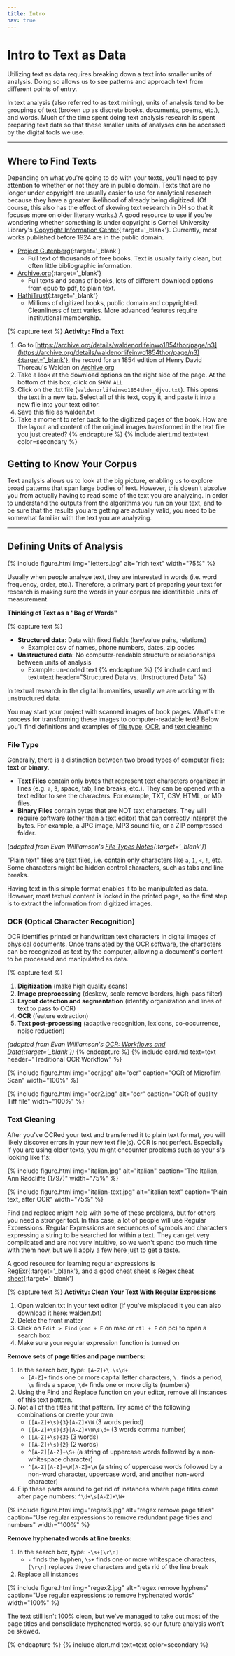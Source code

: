 ```yaml
---
title: Intro
nav: true
--- 
```


# Intro to Text as Data

Utilizing text as data requires breaking down a text into smaller units of analysis. Doing so allows us to see patterns and approach text from different points of entry.

In text analysis (also referred to as text mining), units of analysis tend to be groupings of text (broken up as discrete books, documents, poems, etc.), and words. Much of the time spent doing text analysis research is spent preparing text data so that these smaller units of analyses can be accessed by the digital tools we use.

-----------------

## Where to Find Texts

Depending on what you're going to do with your texts, you'll need to pay attention to whether or not they are in public domain. Texts that are no longer under copyright are usually easier to use for analytical research because they have a greater likelihood of already being digitized. (Of course, this also has the effect of skewing text research in DH so that it focuses more on older literary works.) A good resource to use if you're wondering whether something is under copyright is Cornell University Library's [Copyright Information Center](https://copyright.cornell.edu/publicdomain){:target='_blank'}. Currently, most works published before 1924 are in the public domain.

- [Project Gutenberg](https://www.gutenberg.org/){:target='_blank'}
    - Full text of thousands of free books. Text is usually fairly clean, but often little bibliographic information.
- [Archive.org](https://archive.org/){:target='_blank'}
    - Full texts and scans of books, lots of different download options from epub to pdf, to plain text.
- [HathiTrust](https://www.hathitrust.org/){:target='_blank'}
    - Millions of digitized books, public domain and copyrighted. Cleanliness of text varies. More advanced features require institutional membership.

{% capture text %}
**Activity: Find a Text**
1. Go to [https://archive.org/details/waldenorlifeinwo1854thor/page/n3](https://archive.org/details/waldenorlifeinwo1854thor/page/n3){:target='_blank'}, the record for an 1854 edition of Henry David Thoreau's Walden on [Archive.org](https://archive.org/)
2. Take a look at the download options on the right side of the page. At the bottom of this box, click on `SHOW ALL`
3. Click on the .txt file (`waldenorlifeinwo1854thor_djvu.txt`). This opens the text in a new tab. Select all of this text, copy it, and paste it into a new file into your text editor.
4. Save this file as walden.txt
5. Take a moment to refer back to the digitized pages of the book. How are the layout and content of the original images transformed in the text file you just created?
{% endcapture %}
{% include alert.md text=text color=secondary %}

## Getting to Know Your Corpus

Text analysis allows us to look at the big picture, enabling us to explore broad patterns that span large bodies of text. However, this doesn't absolve you from actually having to read some of the text you are analyzing. In order to understand the outputs from the algorithms you run on your text, and to be sure that the results you are getting are actually valid, you need to be somewhat familiar with the text you are analyzing.

-----------------

## Defining Units of Analysis

{% include figure.html img="letters.jpg" alt="rich text" width="75%" %}

Usually when people analyze text, they are interested in words (i.e. word frequency, order, etc.). Therefore, a primary part of preparing your text for research is making sure the words in your corpus are identifiable units of measurement.

**Thinking of Text as a "Bag of Words"**

{% capture text %}
- **Structured data**: Data with fixed fields (key/value pairs, relations)
    - Example: csv of names, phone numbers, dates, zip codes
- **Unstructured data**: No computer-readable structure or relationships between units of analysis
    - Example: un-coded text
{% endcapture %}
{% include card.md text=text header="Structured Data vs. Unstructured Data" %}

In textual research in the digital humanities, usually we are working with unstructured data.

You may start your project with scanned images of book pages. What's the process for transforming these images to computer-readable text? Below you'll find definitions and examples of [file type](#file-type), [OCR](#ocr-optical-character-recognition), and [text cleaning](#text-cleaning)

### File Type

Generally, there is a distinction between two broad types of computer files: **text** or **binary**.

- **Text Files** contain only bytes that represent text characters organized in lines (e.g. `a`, `B`, space, tab, line breaks, etc.). They can be opened with a text editor to see the characters. For example, TXT, CSV, HTML, or MD files.
- **Binary Files** contain bytes that are NOT text characters. They will require software (other than a text editor) that can correctly interpret the bytes. For example, a JPG image, MP3 sound file, or a ZIP compressed folder.


(*adapted from Evan Williamson's [File Types Notes](https://evanwill.github.io/_drafts/notes/file-types.html){:target='_blank'}*)

"Plain text" files are text files, i.e. contain only characters like `a`, `1`, `<`, `!`, etc. 
Some characters might be hidden control characters, such as tabs and line breaks. 

Having text in this simple format enables it to be manipulated as data.
However, most textual content is locked in the printed page, so the first step is to extract the information from digitized images.

### OCR (Optical Character Recognition)

OCR identifies printed or handwritten text characters in digital images of physical documents. Once translated by the OCR software, the characters can be recognized as text by the computer, allowing a document's content to be processed and manipulated as data.

{% capture text %}
1. **Digitization** (make high quality scans)
2. **Image preprocessing** (deskew, scale remove borders, high-pass filter)
3. **Layout detection and segmentation** (identify organization and lines of text to pass to OCR)
4. **OCR** (feature extraction)
5. **Text post-processing** (adaptive recognition, lexicons, co-occurrence, noise reduction)

*(adapted from Evan Williamson's [OCR: Workflows and Data](https://osf.io/gd5ka/){:target='_blank'})*
{% endcapture %}
{% include card.md text=text header="Traditional OCR Workflow" %}

{% include figure.html img="ocr.jpg" alt="ocr" caption="OCR of Microfilm Scan" width="100%" %}

{% include figure.html img="ocr2.jpg" alt="ocr" caption="OCR of quality Tiff file" width="100%" %}

### Text Cleaning

After you've OCRed your text and transferred it to plain text format, you will likely discover errors in your new text file(s). OCR is not perfect. Especially if you are using older texts, you might encounter problems such as your s's looking like f's:

{% include figure.html img="italian.jpg" alt="italian" caption="The Italian, Ann Radcliffe (1797)" width="75%" %}

{% include figure.html img="italian-text.jpg" alt="italian text" caption="Plain text, after OCR" width="75%" %}

Find and replace might help with some of these problems, but for others you need a stronger tool. In this case, a lot of people will use Regular Expressions. Regular Expressions are sequences of symbols and characters expressing a string to be searched for within a text. They can get very complicated and are not very intuitive, so we won't spend too much time with them now, but we'll apply a few here just to get a taste. 

A good resource for learning regular expressions is [RegExr](https://regexr.com/){:target='_blank'}, and a good cheat sheet is [Regex cheat sheet](https://www.rexegg.com/regex-quickstart.html){:target='_blank'}

{% capture text %}
**Activity: Clean Your Text With Regular Expressions**
1. Open walden.txt in your text editor (if you've misplaced it you can also download it here: <a href="../data/walden.txt" target="_blank">walden.txt</a>)
2. Delete the front matter
3. Click on `Edit > Find` (`cmd + F` on mac or `ctl + F` on pc) to open a search box
4. Make sure your regular expression function is turned on

**Remove sets of page titles and page numbers:**
1. In the search box, type: `[A-Z]+\.\s\d+`
    - `[A-Z]+` finds one or more capital letter characters, `\.` finds a period, `\s` finds a space, `\d+` finds one or more digits (numbers)
2. Using the Find and Replace function on your editor, remove all instances of this text pattern.
3. Not all of the titles fit that pattern. Try some of the following combinations or create your own
    - `([A-Z]+\s){3}[A-Z]+\W` (3 words period)
    - `([A-Z]+\s){3}[A-Z]+\W\s\d+` (3 words comma number)
    - `([A-Z]+\s){3}` (3 words)
    - `([A-Z]+\s){2}` (2 words)
    - `^[A-Z][A-Z]+\S+` (a string of uppercase words followed by a non-whitespace character)
    - `^[A-Z][A-Z]+\W[A-Z]+\W` (a string of uppercase words followed by a non-word character, uppercase word, and another non-word character)
4. Flip these parts around to get rid of instances where page titles come after page numbers: `^\d+\s[A-Z]+\W+`

{% include figure.html img="regex3.jpg" alt="regex remove page titles" caption="Use regular expressions to remove redundant page titles and numbers" width="100%" %}

**Remove hyphenated words at line breaks:**
1. In the search box, type: `-\s+[\r\n]`   
    - `-` finds the hyphen, `\s+` finds one or more whitespace characters, `[\r\n]` replaces these characters and gets rid of the line break 
2. Replace all instances

{% include figure.html img="regex2.jpg" alt="regex remove hyphens" caption="Use regular expressions to remove hyphenated words" width="100%" %}

The text still isn't 100% clean, but we've managed to take out most of the page titles and consolidate hyphenated words, so our future analysis won't be skewed.

{% endcapture %}
{% include alert.md text=text color=secondary %}